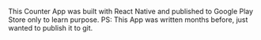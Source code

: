 This Counter App was built with React Native and published to Google Play Store only to learn purpose.
PS: This App was written months before, just wanted to publish it to git.
